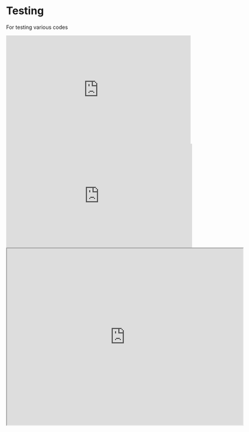 # Testing
For testing various codes



<iframe width='500' height='294' src="https://www.youtube.com/embed/Lc5-YB5e7Cg?autoplay=1&playlist=Lc5-YB5e7Cg$loop=1&autohide=1&cc_load_policy=1&modestbranding=1&fs=0&showinfo=0&rel=0&iv_load_policy=3" frameborder="0" allow:"accelerometer; autoplay"></iframe>

<div style="left: 0; width: 100%; height: 0; position: relative; padding-bottom: 56.0417%;"><iframe src="https://geo.dailymotion.com/player.html?video=x5tfkgk&mute=true" style="top: 0; left: 0; width: 100%; height: 100%; position: absolute; border: 0;" allowfullscreen scrolling="no" allow="encrypted-media; fullscreen; picture-in-picture; web-share;"></iframe></div>

<iframe src="https://drive.google.com/file/d/17-o3xPQq_IVfFanz30JDm5_DDbgIz8p8/preview" width="640" height="480" allow="autoplay"></iframe>
